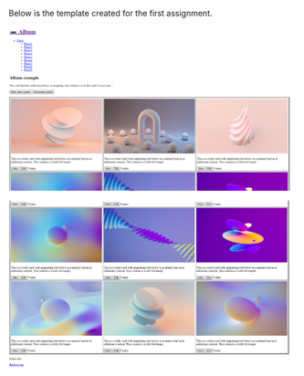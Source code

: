 Below is the template created for the first assignment. 

![alt text](https://github.com/sabixcel/TrainingWebDev-HW/blob/main/hw1/view1.png)

![alt text](https://github.com/sabixcel/TrainingWebDev-HW/blob/main/hw1/view2.png)
